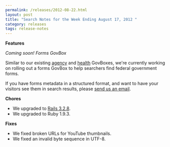 ```yaml
---
permalink: /releases/2012-08-22.html
layout: post
title: "Search Notes for the Week Ending August 17, 2012 "
category: releases
tags: release-notes
---
```

<div class="post_title"><strong>Features</strong></div>
<p><em>Coming soon! Forms GovBox </em></p>
<p>Similar to our existing <a href="/sites/manual/govbox-agencies.html">agency</a> and <a href="/sites/manual/govbox-health.html">health</a> GovBoxes, we're currently working on rolling out a forms GovBox to help searchers find federal government forms.</p>
<p>If you have forms metadata in a structured format, and want to have your visitors see them in search results, please <a href="mailto:search@support.digitalgov.gov">send us an email</a>.</p>
<p><strong>Chores</strong></p>
<ul><li>We upgraded to <a href="http://weblog.rubyonrails.org/2012/8/9/ann-rails-3-2-8-has-been-released/">Rails 3.2.8</a>.</li>
<li>We upgraded to Ruby 1.9.3.</li>
</ul><p><strong>Fixes</strong></p>
<ul><li>We fixed broken URLs for YouTube thumbnails.</li>
<li>We fixed an invalid byte sequence in UTF-8.</li>
</ul>
